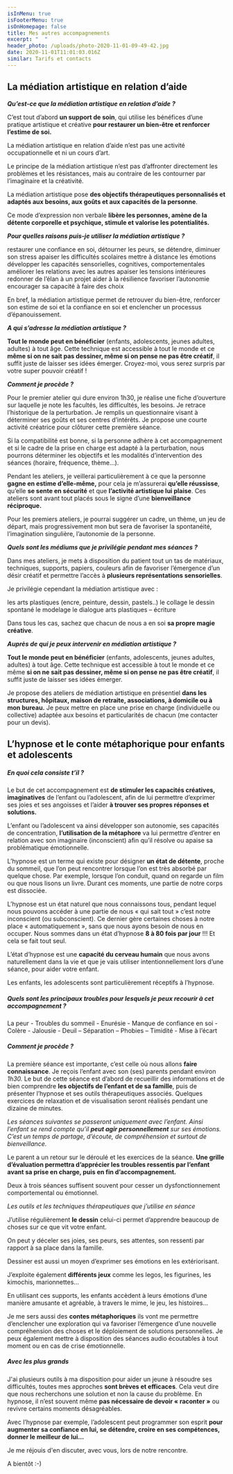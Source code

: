 ```yaml
---
isInMenu: true
isFooterMenu: true
isOnHomepage: false
title: Mes autres accompagnements
excerpt: "  "
header_photo: /uploads/photo-2020-11-01-09-49-42.jpg
date: 2020-11-01T11:01:03.016Z
similar: Tarifs et contacts
---
```

## **La médiation artistique en relation d’aide**

***Qu’est-ce que la médiation artistique en relation d’aide ?***

C’est tout d’abord **un support de soin**, qui utilise les bénéfices d’une pratique artistique et créative **pour restaurer un bien-être et renforcer l’estime de soi.**

La médiation artistique en relation d’aide n’est pas une activité occupationnelle et ni un cours d’art.

Le principe de la médiation artistique n’est pas d’affronter directement les problèmes et les résistances, mais au contraire de les contourner par l’imaginaire et la créativité. 

La médiation artistique pose **des objectifs thérapeutiques personnalisés et adaptés aux besoins, aux goûts et aux capacités de la personne**.

Ce mode d’expression non verbale **libère les personnes, amène de la détente corporelle et psychique, stimule et valorise les potentialités.**

***Pour quelles raisons puis-je utiliser la médiation artistique ?***

 <!--\\\[endif]-->restaurer une confiance en soi,

 <!--\\\[endif]-->détourner les peurs,

 <!--\\\[endif]-->se détendre, diminuer son stress

<!--\\\[endif]-->apaiser les difficultés scolaires

<!--\\\[endif]-->mettre à distance les émotions

<!--\\\[endif]-->développer les capacités sensorielles, cognitives, comportementales

<!--\\\[endif]-->améliorer les relations avec les autres

<!--\\\[endif]-->apaiser les tensions intérieures

<!--\\\[endif]-->redonner de l’élan à un projet

<!--\\\[endif]-->aider à la résilience

<!--\\\[endif]-->favoriser l’autonomie

<!--\\\[endif]-->encourager sa capacité à faire des choix

En bref, la médiation artistique permet de retrouver du bien-être, renforcer son estime de soi et la confiance en soi et enclencher un processus d’épanouissement.

***A qui s’adresse la médiation artistique ?***

**Tout le monde peut en bénéficier** (enfants, adolescents, jeunes adultes, adultes) à tout âge. Cette technique est accessible à tout le monde et ce **même si on ne sait pas dessiner, même si on pense ne pas être créatif**, il suffit juste de laisser ses idées émerger. Croyez-moi, vous serez surpris par votre super pouvoir créatif !

***Comment je procède ?*** 

Pour le premier atelier qui dure environ 1h30, je réalise une fiche d’ouverture sur laquelle je note les facultés, les difficultés, les besoins. Je retrace l’historique de la perturbation. Je remplis un questionnaire visant à déterminer ses goûts et ses centres d’intérêts. Je propose une courte activité créatrice pour clôturer cette première séance.

Si la compatibilité est bonne, si la personne adhère à cet accompagnement et si le cadre de la prise en charge est adapté à la perturbation, nous pourrons déterminer les objectifs et les modalités d’intervention des séances (horaire, fréquence, thème…).

Pendant les ateliers, je veillerai particulièrement à ce que la personne **gagne en estime d’elle-même,** pour cela je m’assurerai **qu’elle réussisse**, qu’elle **se sente en sécurité** et que **l’activité artistique lui plaise**. Ces ateliers sont avant tout placés sous le signe d’une **bienveillance réciproque.**

Pour les premiers ateliers, je pourrai suggérer un cadre, un thème, un jeu de départ, mais progressivement mon but sera de favoriser la spontanéité, l’imagination singulière, l’autonomie de la personne.

***Quels sont les médiums que je privilégie pendant mes séances ?***

Dans mes ateliers, je mets à disposition du patient tout un tas de matériaux, techniques, supports, papiers, couleurs afin de favoriser l’émergence d’un désir créatif et permettre l’accès à **plusieurs représentations sensorielles**.

Je privilégie cependant la médiation artistique avec :

<!--\\\[endif]-->les arts plastiques (encre, peinture, dessin, pastels..)

<!--\\\[endif]-->le collage

<!--\\\[endif]-->le dessin spontané

<!--\\\[endif]-->le modelage

<!--\\\[endif]-->le dialogue arts plastiques – écriture

Dans tous les cas, sachez que chacun de nous a en soi **sa propre magie créative**.

***Auprès de qui je peux intervenir en médiation artistique ?***

**Tout le monde peut en bénéficier** (enfants, adolescents, jeunes adultes, adultes) à tout âge. Cette technique est accessible à tout le monde et ce même **si on ne sait pas dessiner, même si on pense ne pas être créatif**, il suffit juste de laisser ses idées émerger.

Je propose des ateliers de médiation artistique en présentiel **dans les structures, hôpitaux, maison de retraite, associations, à domicile ou à mon bureau.** Je peux mettre en place une prise en charge (individuelle ou collective) adaptée aux besoins et particularités de chacun (me contacter pour un devis).

## **L’hypnose et le conte métaphorique pour enfants et adolescents**

##### *En quoi cela consiste t’il ?*

Le but de cet accompagnement est **de stimuler les capacités créatives, imaginatives** de l’enfant ou l’adolescent, afin de lui permettre d’exprimer ses joies et ses angoisses et l’aider **à trouver ses propres réponses et solutions.**

L’enfant ou l’adolescent va ainsi développer son autonomie, ses capacités de concentration, **l’utilisation de la métaphore** va lui permettre d’entrer en relation avec son imaginaire (inconscient) afin qu’il résolve ou apaise sa problématique émotionnelle.

L’hypnose est un terme qui existe pour désigner **un état de détente**, proche du sommeil, que l’on peut rencontrer lorsque l’on est très absorbé par quelque chose. Par exemple, lorsque l’on conduit, quand on regarde un film ou que nous lisons un livre. Durant ces moments, une partie de notre corps est dissociée.

L’hypnose est un état naturel que nous connaissons tous, pendant lequel nous pouvons accéder à une partie de nous « qui sait tout » c’est notre inconscient (ou subconscient). Ce dernier gère certaines choses à notre place « automatiquement », sans que nous ayons besoin de nous en occuper. Nous sommes dans un état d’hypnose **8 à 80 fois par jour** !!! Et cela se fait tout seul.

L’état d’hypnose est une **capacité du cerveau humain** que nous avons naturellement dans la vie et que je vais utiliser intentionnellement lors d’une séance, pour aider votre enfant.

Les enfants, les adolescents sont particulièrement réceptifs à l’hypnose.

##### *Quels sont les principaux troubles pour lesquels je peux recourir à cet accompagnement ?*

La peur - Troubles du sommeil - Enurésie - Manque de confiance en soi - Colère - Jalousie - Deuil – Séparation – Phobies – Timidité - Mise à l’écart

##### *Comment je procède ?*

La première séance est importante, c’est celle où nous allons **faire connaissance**. Je reçois l’enfant avec son (ses) parents pendant environ *1h30.* Le but de cette séance est d’abord de recueillir des informations et de bien comprendre **les objectifs de l’enfant et de sa famille**, puis de présenter l’hypnose et ses outils thérapeutiques associés. Quelques exercices de relaxation et de visualisation seront réalisés pendant une dizaine de minutes.

*Les séances suivantes se passeront uniquement avec l’enfant. Ainsi l’enfant se rend compte qu’il **peut agir personnellement** sur ses émotions. C’est un temps de partage, d’écoute, de compréhension et surtout de bienveillance.*

Le parent a un retour sur le déroulé et les exercices de la séance. **Une grille d’évaluation permettra d’apprécier les troubles ressentis par l’enfant avant sa prise en charge, puis en fin d’accompagnement.**

Deux à trois séances suffisent souvent pour cesser un dysfonctionnement comportemental ou émotionnel.

*Les outils et les techniques thérapeutiques que j’utilise en séance*

J’utilise régulièrement **le dessin** celui-ci permet d’apprendre beaucoup de choses sur ce que vit votre enfant.

On peut y déceler ses joies, ses peurs, ses attentes, son ressenti par rapport à sa place dans la famille.

Dessiner est aussi un moyen d’exprimer ses émotions en les extériorisant.

J’exploite également **différents jeux** comme les legos, les figurines, les kimochis, marionnettes…

En utilisant ces supports, les enfants accèdent à leurs émotions d’une manière amusante et agréable, à travers le mime, le jeu, les histoires...

Je me sers aussi des **contes métaphoriques** ils vont me permettre d’enclencher une exploration qui va favoriser l’émergence d’une nouvelle compréhension des choses et le déploiement de solutions personnelles. Je peux également mettre à disposition des séances audio écoutables à tout moment ou en cas de crise émotionnelle.

##### *Avec les plus grands*

J'ai plusieurs outils à ma disposition pour aider un jeune à résoudre ses difficultés, toutes mes approches **sont brèves et efficaces**. Cela veut dire que nous recherchons une solution et non la cause du problème. En hypnose, il n’est souvent même **pas nécessaire de devoir « raconter »** ou revivre certains moments désagréables.

Avec l’hypnose par exemple, l’adolescent peut programmer son esprit **pour augmenter sa confiance en lui, se détendre, croire en ses compétences, donner le meilleur de lui...**

Je me réjouis d'en discuter, avec vous, lors de notre rencontre.

A bientôt :-)